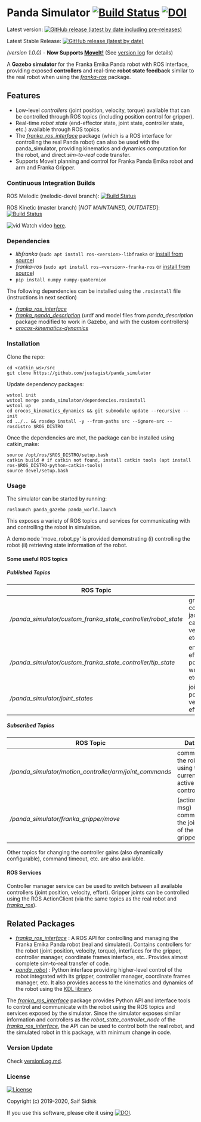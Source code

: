 # Panda Simulator [![Build Status](https://travis-ci.org/justagist/panda_simulator.svg?branch=master)](https://travis-ci.org/justagist/panda_simulator) [![DOI](https://zenodo.org/badge/220040644.svg)](https://zenodo.org/badge/latestdoi/220040644)

Latest version: [![GitHub release (latest by date including pre-releases)](https://img.shields.io/github/v/release/justagist/panda_simulator?include_prereleases&style=flat)](https://github.com/justagist/panda_simulator/tags)

Latest Stable Release: [![GitHub release (latest by date)](https://img.shields.io/github/v/release/justagist/panda_simulator?style=flat)](https://github.com/justagist/panda_simulator/tags)

*(version 1.0.0)* - **Now Supports [MoveIt!](https://moveit.ros.org/)** (See [version log](https://github.com/justagist/panda_simulator/blob/melodic-devel/versionLog.md) for details)

A **Gazebo simulator** for the Franka Emika Panda robot with ROS interface, providing exposed **controllers** and real-time **robot state feedback** similar to the real robot when using the [*franka-ros*][franka-ros] package.

## Features

- Low-level *controllers* (joint position, velocity, torque) available that can be controlled through ROS topics (including position control for gripper).
- Real-time *robot state* (end-effector state, joint state, controller state, etc.) available through ROS topics.
- The [*franka_ros_interface*][fri-repo] package (which is a ROS interface for controlling the real Panda robot) can also be used with the panda_simulator, providing kinematics and dynamics computation for the robot, and direct *sim-to-real* code transfer.
- Supports MoveIt planning and control for Franka Panda Emika robot and arm and Franka Gripper.
  
### Continuous Integration Builds

ROS Melodic (melodic-devel branch): [![Build Status](https://travis-ci.org/justagist/panda_simulator.svg?branch=melodic-devel)](https://travis-ci.org/justagist/panda_simulator)

ROS Kinetic (master branch) [*NOT MAINTAINED, OUTDATED*]: [![Build Status](https://travis-ci.org/justagist/panda_simulator.svg?branch=master)](https://travis-ci.org/justagist/panda_simulator)
  
  ![vid](_extra/panda_simulator.gif)
 Watch video [here](https://www.youtube.com/watch?v=NdSbXC0r7tU).

### Dependencies

- *libfranka* (`sudo apt install ros-<version>-libfranka` or [install from source][libfranka-doc])
- *franka-ros* (`sudo apt install ros-<version>-franka-ros` or [install from source][libfranka-doc])
- `pip install numpy numpy-quaternion`

The following dependencies can be installed using the `.rosinstall` file (instructions in next section)

- [*franka_ros_interface*][fri-repo]
- [*franka_panda_description*][fpd-repo] (urdf and model files from *panda_description* package modified to work in Gazebo, and with the custom controllers)
- [*orocos-kinematics-dynamics*](https://github.com/orocos/orocos_kinematics_dynamics)

### Installation

Clone the repo:

    cd <catkin_ws>/src
    git clone https://github.com/justagist/panda_simulator 

Update dependency packages:

    wstool init
    wstool merge panda_simulator/dependencies.rosinstall
    wstool up
    cd orocos_kinematics_dynamics && git submodule update --recursive --init 
    cd ../.. && rosdep install -y --from-paths src --ignore-src --rosdistro $ROS_DISTRO

Once the dependencies are met, the package can be installed using catkin_make:

    source /opt/ros/$ROS_DISTRO/setup.bash
    catkin build # if catkin not found, install catkin tools (apt install ros-$ROS_DISTRO-python-catkin-tools)
    source devel/setup.bash

### Usage

The simulator can be started by running:

    roslaunch panda_gazebo panda_world.launch

This exposes a variety of ROS topics and services for communicating with and controlling the robot in simulation.

A demo node 'move_robot.py' is provided demonstrating (i) controlling the robot (ii) retrieving state information of the robot.

#### Some useful ROS topics

##### Published Topics

| ROS Topic | Data |
| ------ | ------ |
| */panda_simulator/custom_franka_state_controller/robot_state* | gravity, coriolis, jacobian, cartesian velocity, etc. |
| */panda_simulator/custom_franka_state_controller/tip_state* | end-effector pose, wrench, etc. |
| */panda_simulator/joint_states* | joint positions, velocities, efforts |

##### Subscribed Topics

| ROS Topic | Data |
| ------ | ------ |
| */panda_simulator/motion_controller/arm/joint_commands* | command the robot using the currently active controller |
| */panda_simulator/franka_gripper/move* | (action msg) command the joints of the gripper |

Other topics for changing the controller gains (also dynamically configurable), command timeout, etc. are also available.

#### ROS Services

Controller manager service can be used to switch between all available controllers (joint position, velocity, effort). Gripper joints can be controlled using the ROS ActionClient (via the same topics as the real robot and [*franka_ros*][franka-ros]).

## Related Packages

- [*franka_ros_interface*][fri-repo] : A ROS API for controlling and managing the Franka Emika Panda robot (real and simulated). Contains controllers for the robot (joint position, velocity, torque), interfaces for the gripper, controller manager, coordinate frames interface, etc.. Provides almost complete sim-to-real transfer of code.
- [*panda_robot*](https://github.com/justagist/panda_robot) : Python interface providing higher-level control of the robot integrated with its gripper, controller manager, coordinate frames manager, etc. It also provides access to the kinematics and dynamics of the robot using the [KDL library](http://wiki.ros.org/kdl).

The [*franka_ros_interface*][fri-repo] package provides Python API and interface tools to control and communicate with the robot using the ROS topics and services exposed by the simulator. Since the simulator exposes similar information and controllers as the *robot_state_controller_node* of the [*franka_ros_interface*][fri-repo], the API can be used to control both the real robot, and the simulated robot in this package, with minimum change in code.

### Version Update

Check [versionLog.md](https://github.com/justagist/panda_simulator/blob/melodic-devel/versionLog.md).

### License

[![License](https://img.shields.io/badge/License-Apache%202.0-blue.svg)](https://opensource.org/licenses/Apache-2.0)

Copyright (c) 2019-2020, Saif Sidhik

If you use this software, please cite it using [![DOI](https://zenodo.org/badge/220040644.svg)](https://zenodo.org/badge/latestdoi/220040644).

   [fri-repo]: <https://github.com/justagist/franka_ros_interface>
   [fpd-repo]: <https://github.com/justagist/franka_panda_description>
   [libfranka-doc]: <https://frankaemika.github.io/docs/installation_linux.html#building-from-source>
   [franka-ros]: <https://frankaemika.github.io/docs/franka_ros.html>
